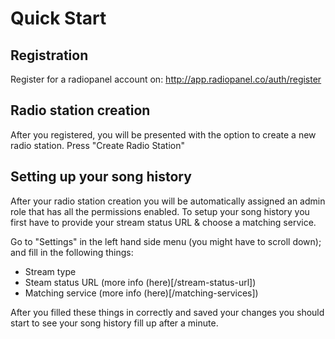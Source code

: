 # Quick Start

## Registration

Register for a radiopanel account on: http://app.radiopanel.co/auth/register

## Radio station creation

After you registered, you will be presented with the option to create a new radio station.
Press "Create Radio Station"

## Setting up your song history

After your radio station creation you will be automatically assigned an admin role that has all the permissions enabled.
To setup your song history you first have to provide your stream status URL & choose a matching service.

Go to "Settings" in the left hand side menu (you might have to scroll down); and fill in the following things:
- Stream type
- Steam status URL (more info (here)[/stream-status-url])
- Matching service (more info (here)[/matching-services])

After you filled these things in correctly and saved your changes you should start to see your song history fill up after a minute.